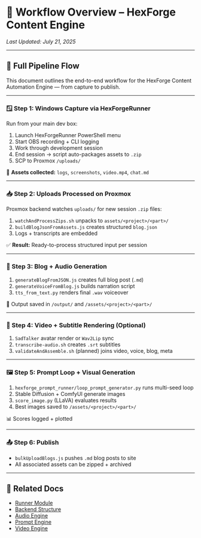 # 🔁 Workflow Overview – HexForge Content Engine

*Last Updated: July 21, 2025*

---

## 🧭 Full Pipeline Flow

This document outlines the end-to-end workflow for the HexForge Content Automation Engine — from capture to publish.

---

### 🪟 Step 1: Windows Capture via HexForgeRunner

Run from your main dev box:

1. Launch HexForgeRunner PowerShell menu
2. Start OBS recording + CLI logging
3. Work through development session
4. End session → script auto-packages assets to `.zip`
5. SCP to Proxmox `/uploads/`

📁 **Assets collected:** `logs`, `screenshots`, `video.mp4`, `chat.md`

---

### 📥 Step 2: Uploads Processed on Proxmox

Proxmox backend watches `uploads/` for new session `.zip` files:

1. `watchAndProcessZips.sh` unpacks to `assets/<project>/<part>/`
2. `buildBlogJsonFromAssets.js` creates structured `blog.json`
3. Logs + transcripts are embedded

✅ **Result:** Ready-to-process structured input per session

---

### 🧠 Step 3: Blog + Audio Generation

1. `generateBlogFromJSON.js` creates full blog post (`.md`)
2. `generateVoiceFromBlog.js` builds narration script
3. `tts_from_text.py` renders final `.wav` voiceover

📁 Output saved in `/output/` and `/assets/<project>/<part>/`

---

### 🎥 Step 4: Video + Subtitle Rendering (Optional)

1. `SadTalker` avatar render or `Wav2Lip` sync
2. `transcribe-audio.sh` creates `.srt` subtitles
3. `validateAndAssemble.sh` (planned) joins video, voice, blog, meta

---

### 🖼️ Step 5: Prompt Loop + Visual Generation

1. `hexforge_prompt_runner/loop_prompt_generator.py` runs multi-seed loop
2. Stable Diffusion + ComfyUI generate images
3. `score_image.py` (LLaVA) evaluates results
4. Best images saved to `/assets/<project>/<part>/`

📊 Scores logged + plotted

---

### 📤 Step 6: Publish

* `bulkUploadBlogs.js` pushes `.md` blog posts to site
* All associated assets can be zipped + archived

---

## 🔗 Related Docs

* [Runner Module](runner.md)
* [Backend Structure](scripts-overview.md)
* [Audio Engine](audio.md)
* [Prompt Engine](prompt.md)
* [Video Engine](video.md)
